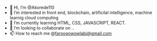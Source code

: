 - 👋 Hi, I’m @Akorede110
- 👀 I’m interested in front end, blockchain, artificilal intelligence, machine learnig cloud computing
- 🌱 I’m currently learning HTML, CSS, JAVASCRIPT, REACT.
- 💞️ I’m looking to collaborate on ..
- 📫 How to reach me @farooqowowlabi@gmail.com

<!---
Akorede110/Akorede110 is a ✨ special ✨ repository because its `README.md` (this file) appears on your GitHub profile.
You can click the Preview link to take a look at your changes.
--->
